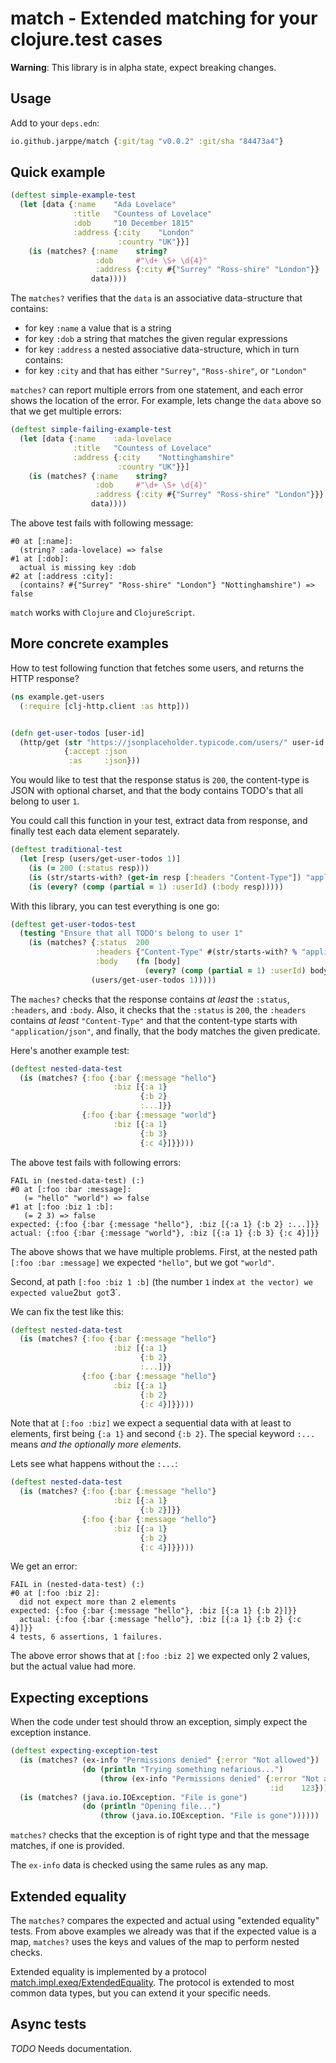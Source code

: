 # match - Extended matching for your clojure.test cases

**Warning**: This library is in alpha state, expect breaking changes.

## Usage

Add to your `deps.edn`:

```clj
io.github.jarppe/match {:git/tag "v0.0.2" :git/sha "84473a4"}
```

## Quick example

```clj
(deftest simple-example-test
  (let [data {:name    "Ada Lovelace"
              :title   "Countess of Lovelace"
              :dob     "10 December 1815"
              :address {:city    "London"
                        :country "UK"}}]
    (is (matches? {:name    string?
                   :dob     #"\d+ \S+ \d{4}"
                   :address {:city #{"Surrey" "Ross-shire" "London"}}
                  data))))
```

The `matches?` verifies that the `data` is an associative data-structure that
contains:

- for key `:name` a value that is a string
- for key `:dob` a string that matches the given regular expressions
- for key `:address` a nested associative data-structure, which in turn contains:
- for key `:city` and that has either `"Surrey"`, `"Ross-shire"`, or `"London"`

`matches?` can report multiple errors from one statement, and each error shows the location
of the error. For example, lets change the `data` above so that we get multiple errors:

```clj
(deftest simple-failing-example-test
  (let [data {:name    :ada-lovelace
              :title   "Countess of Lovelace"
              :address {:city    "Nottinghamshire"
                        :country "UK"}}]
    (is (matches? {:name    string?
                   :dob     #"\d+ \S+ \d{4}"
                   :address {:city #{"Surrey" "Ross-shire" "London"}}}
                  data))))
```

The above test fails with following message:

```
#0 at [:name]:
  (string? :ada-lovelace) => false
#1 at [:dob]:
  actual is missing key :dob
#2 at [:address :city]:
  (contains? #{"Surrey" "Ross-shire" "London"} "Nottinghamshire") => false
```

`match` works with `Clojure` and `ClojureScript`.

## More concrete examples

How to test following function that fetches some users, and returns
the HTTP response?

```clj
(ns example.get-users
  (:require [clj-http.client :as http]))


(defn get-user-todos [user-id]
  (http/get (str "https://jsonplaceholder.typicode.com/users/" user-id "/todos")
            {:accept :json
             :as     :json}))
```

You would like to test that the response status is `200`, the content-type is
JSON with optional charset, and that the body contains TODO's that all belong to
user `1`.

You could call this function in your test, extract data from response, and finally
test each data element separately.

```clj
(deftest traditional-test
  (let [resp (users/get-user-todos 1)]
    (is (= 200 (:status resp)))
    (is (str/starts-with? (get-in resp [:headers "Content-Type"]) "application/json"))
    (is (every? (comp (partial = 1) :userId) (:body resp)))))
```

With this library, you can test everything is one go:

```clj
(deftest get-user-todos-test
  (testing "Ensure that all TODO's belong to user 1"
    (is (matches? {:status  200
                   :headers {"Content-Type" #(str/starts-with? % "application/json")}
                   :body    (fn [body]
                              (every? (comp (partial = 1) :userId) body))}
                  (users/get-user-todos 1)))))
```

The `maches?` checks that the response contains _at least_ the `:status`, `:headers`,
and `:body`. Also, it checks that the `:status` is `200`, the `:headers` contains
_at least_ `"Content-Type"` and that the content-type starts with `"application/json"`,
and finally, that the body matches the given predicate.

Here's another example test:

```clj
(deftest nested-data-test
  (is (matches? {:foo {:bar {:message "hello"}
                       :biz [{:a 1}
                             {:b 2}
                             :...]}}
                {:foo {:bar {:message "world"}
                       :biz [{:a 1}
                             {:b 3}
                             {:c 4}]}})))
```

The above test fails with following errors:

```
FAIL in (nested-data-test) (:)
#0 at [:foo :bar :message]:
   (= "hello" "world") => false
#1 at [:foo :biz 1 :b]:
   (= 2 3) => false
expected: {:foo {:bar {:message "hello"}, :biz [{:a 1} {:b 2} :...]}}
actual: {:foo {:bar {:message "world"}, :biz [{:a 1} {:b 3} {:c 4}]}}
```

The above shows that we have multiple problems. First, at the
nested path `[:foo :bar :message]` we expected `"hello"`, but we
got `"world"`.

Second, at path `[:foo :biz 1 :b]` (the number `1` index `at the vector) we expected value`2`but got`3`.

We can fix the test like this:

```clj
(deftest nested-data-test
  (is (matches? {:foo {:bar {:message "hello"}
                       :biz [{:a 1}
                             {:b 2}
                             :...]}}
                {:foo {:bar {:message "hello"}
                       :biz [{:a 1}
                             {:b 2}
                             {:c 4}]}})))
```

Note that at `[:foo :biz]` we expect a sequential data with at least
to elements, first being `{:a 1}` and second `{:b 2}`. The special
keyword `:...` means _and the optionally more elements_.

Lets see what happens without the `:...`:

```clj
(deftest nested-data-test
  (is (matches? {:foo {:bar {:message "hello"}
                       :biz [{:a 1}
                             {:b 2}]}}
                {:foo {:bar {:message "hello"}
                       :biz [{:a 1}
                             {:b 2}
                             {:c 4}]}})))
```

We get an error:

```
FAIL in (nested-data-test) (:)
#0 at [:foo :biz 2]:
  did not expect more than 2 elements
expected: {:foo {:bar {:message "hello"}, :biz [{:a 1} {:b 2}]}}
  actual: {:foo {:bar {:message "hello"}, :biz [{:a 1} {:b 2} {:c 4}]}}
4 tests, 6 assertions, 1 failures.
```

The above error shows that at `[:foo :biz 2]` we expected only 2 values, but the
actual value had more.

## Expecting exceptions

When the code under test should throw an exception, simply expect the exception instance.

```clj
(deftest expecting-exception-test
  (is (matches? (ex-info "Permissions denied" {:error "Not allowed"})
                (do (println "Trying something nefarious...")
                    (throw (ex-info "Permissions denied" {:error "Not allowed"
                                                          :id    123})))))
  (is (matches? (java.io.IOException. "File is gone")
                (do (println "Opening file...")
                    (throw (java.io.IOException. "File is gone"))))))
```

`matches?` checks that the exception is of right type and that the message
matches, if one is provided.

The `ex-info` data is checked using the same rules as any map.

## Extended equality

The `matches?` compares the expected and actual using "extended equality" tests. From above
examples we already was that if the expected value is a map, `matches?` uses the keys and
values of the map to perform nested checks.

Extended equality is implemented by a protocol [match.impl.exeq/ExtendedEquality](src/main/match/impl/exeq.cljc#L28). The protocol is extended to most common data types, but you can
extend it your specific needs.

## Async tests

_TODO_ Needs documentation.
